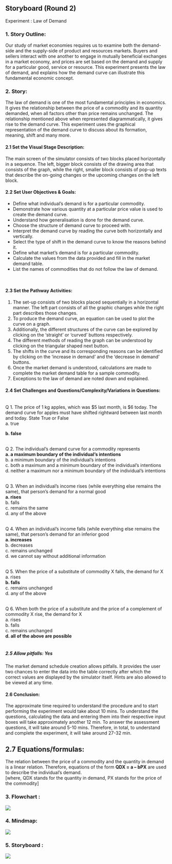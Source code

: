 ## Storyboard (Round 2)

Experiment : Law of Demand

### 1. Story Outline:

Our study of market economies requires us to examine both the demand-side and the supply-side of product and resources markets. Buyers and sellers interact with one another to engage in mutually beneficial exchanges in a market economy, and prices are set based on the demand and supply for a particular good, service or resource. This experiment presents the law of demand, and explains how the demand curve can illustrate this fundamental economic concept.


### 2. Story:

The law of demand is one of the most fundamental principles in economics. It gives the relationship between the price of a commodity and its quantity demanded, when all factors other than price remains unchanged. The relationship mentioned above when represented diagrammatically, it gives rise to the demand curve. This experiment uses the graphical representation of the demand curve to discuss about its formation, meaning, shift and many more. 


#### 2.1 Set the Visual Stage Description:
The main screen of the simulator consists of two blocks placed horizontally in a sequence. The left, bigger block consists of the drawing area that consists of the graph, while the right, smaller block consists of pop-up texts that describe the on-going changes or the upcoming changes on the left block.


#### 2.2 Set User Objectives & Goals:
-	Define what individual’s demand is for a particular commodity. 
-   Demonstrate how various quantity at a particular price value is used to create the demand curve.
-   Understand how generalisation is done for the demand curve.
-   Choose the structure of demand curve to proceed with.
-   Interpret the demand curve by reading the curve both horizontally and vertically.
-   Select the type of shift in the demand curve to know the reasons behind it.
-   Define what market’s demand is for a particular commodity.
-   Calculate the values from the data provided and fill in the market demand table.
-   List the names of commodities that do not follow the law of demand.

<br>

#### 2.3 Set the Pathway Activities:

1.	The set-up consists of two blocks placed sequentially in a horizontal manner. The left part consists of all the graphic changes while the right part describes those changes.
2.	To produce the demand curve, an equation can be used to plot the curve on a graph. 
3.	Additionally, the different structures of the curve can be explored by clicking on the ‘straight’ or ‘curved’ buttons respectively.
4.	The different methods of reading the graph can be understood by clicking on the triangular shaped next button.
5.	The shifts in the curve and its corresponding reasons can be identified by clicking on the ‘increase in demand’ and the ‘decrease in demand’ buttons.
6.	Once the market demand is understood, calculations are made to complete the market demand table for a sample commodity.
7.	Exceptions to the law of demand are noted down and explained.


#### 2.4 Set Challenges and Questions/Complexity/Variations in Questions:
<br>
Q 1. The price of 1 kg apples, which was $5 last month, is $6 today. The demand curve for apples must have shifted rightward between last month and today. State True or False<br>
a. true<br>

**b. false** <br><br>

Q 2. The individual’s demand curve for a commodity represents<br>
**a. a maximum boundary of the individual’s intentions**<br>
b. a minimum boundary of the individual’s intentions<br>
c. both a maximum and a minimum boundary of the individual’s intentions<br>
d. neither a maximum nor a minimum boundary of the individual’s intentions<br><br>

Q 3. When an individual’s income rises (while everything else remains the same), that person’s demand for a normal good<br>
**a. rises**<br>
b. falls<br>
c. remains the same<br>
d. any of the above<br><br>

Q 4. When an individual’s income falls (while everything else remains the same), that person’s demand for an inferior good <br>
**a. increases**<br>
b. decreases<br>
c. remains unchanged<br>
d. we cannot say without additional information<br><br>

Q 5. When the price of a substitute of commodity X falls, the demand for X<br>
a. rises<br>
**b. falls**<br>
c. remains unchanged<br>
d. any of the above<br><br>

Q 6. When both the price of a substitute and the price of a complement of commodity X rise, the demand for X <br>
a. rises<br>
b. falls <br>
c. remains unchanged<br>
**d. all of the above are possible** <br><br>

##### 2.5 Allow pitfalls: Yes

The market demand schedule creation allows pitfalls. It provides the user two chances to enter the data into the table correctly after which the correct values are displayed by the simulator itself. Hints are also allowed to be viewed at any time.


#### 2.6 Conclusion:
The approximate time required to understand the procedure and to start performing the experiment would take about 10 mins. To understand the questions, calculating the data and entering them into their respective input boxes will take approximately another 12 min. To answer the assessment questions, it will take around 5-10 mins. Therefore, in total, to understand and complete the experiment, it will take around 27-32 min.

## 2.7 Equations/formulas:
The relation between the price of a commodity and the quantity in demand is a linear relation. Therefore, equations of the form **QDX = a – bPX** are used to describe the individual’s demand.<br>
[where, QDX stands for the quantity in demand, PX stands for the price of the commodity]




### 3. Flowchart :
<img src="Flowchart/flowchart.png">

### 4. Mindmap:
<img src="Mindmap/mindmap.png">

### 5. Storyboard :
<img src="Storyboard/storyboard.gif">
